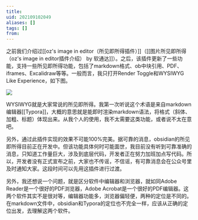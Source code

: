 ```yaml
---
title: 
uid: 202109102049
aliases: []
tags: []
from: 
---
```

之前我们介绍过[[oz's image in editor（所见即所得插件）]]（[[图片所见即所得（oz's image in editor插件介绍） by 软通达]]）。之后，该插件更新了一些功能，支持一些所见即所得功能，包括了markdown格式、ob中块引用、PDF、iframes、Excalidraw等等。一般而言，我只打开Render Toggle和WYSIWYG Like Experience，如下图。

![](https://gitee.com/cyddgi/picture-store/raw/master/img/20210910205307.png)

WYSIWYG就是大家常说的所见即所得。我第一次听说这个术语是来自markdown编辑器[[Typora]]，大概的意思就是能即时渲染markdown语法，将格式（斜体、加粗、标题）体现出来。从我个人的使用，我不太需要这类功能，或者说不太在意吧。

另外，通过此插件实现的效果不可能100%完美。据可靠的消息，obsidian的所见即所得目前正在开发中。但该功能具体何时可能面世，我目前没有听到可靠准确的消息，只知道工作量巨大，涉及到底层代码，开发者正在努力加班加点写代码。所以，开发者没有正式宣布之前，大家也不传谣，不信谣，有可靠消息会在公众号里及时通知大家。这段时间可以先用这插件进行过渡。

另外，我还想说一个问题，就是区分软件中编辑器和浏览器，就如同Adobe Reader是一个很好的PDF浏览器，Adobe Acrobat是一个很好的PDF编辑器。这两个软件其实不是很对等，编辑器功能多，浏览器偏轻便，两种的定位是不同的。在markdown文件中，obsidian和Typora的定位也不完全一样，应该从正确的定位出发，去理解这两个软件。
